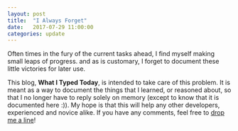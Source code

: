 ```yaml
---
layout: post
title:  "I Always Forget"
date:   2017-07-29 11:00:00
categories: update
---
```


Often times in the fury of the current tasks ahead, I find myself making small
leaps of progress. and as is customary, I forget to document these little
victories for later use.

This blog, **What I Typed Today**, is intended to take care of this problem.
It is meant as a way to document the things that I learned, or reasoned about,
so that I no longer have to reply solely on memory (except to know that it is
documented here :)). My hope is that this will help any other developers,
experienced and novice alike. If you have any comments, feel free to
[drop me a line](mailto:tlcommodore@gmail.com)!
